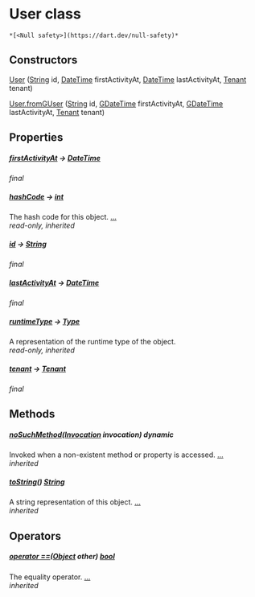 


# User class






    *[<Null safety>](https://dart.dev/null-safety)*






## Constructors

[User](../yonomi-sdk/User/User.md) ([String](https://api.flutter.dev/flutter/dart-core/String-class.html) id, [DateTime](https://api.flutter.dev/flutter/dart-core/DateTime-class.html) firstActivityAt, [DateTime](https://api.flutter.dev/flutter/dart-core/DateTime-class.html) lastActivityAt, [Tenant](../yonomi-sdk/Tenant-class.md) tenant)

    

[User.fromGUser](../yonomi-sdk/User/User.fromGUser.md) ([String](https://api.flutter.dev/flutter/dart-core/String-class.html) id, [GDateTime](../third_party_yonomi_graphql_schema_schema.docs.schema.gql/GDateTime-class.md) firstActivityAt, [GDateTime](../third_party_yonomi_graphql_schema_schema.docs.schema.gql/GDateTime-class.md) lastActivityAt, [Tenant](../yonomi-sdk/Tenant-class.md) tenant)

    


## Properties

##### [firstActivityAt](../yonomi-sdk/User/firstActivityAt.md) &#8594; [DateTime](https://api.flutter.dev/flutter/dart-core/DateTime-class.html)



   
_final_



##### [hashCode](https://api.flutter.dev/flutter/dart-core/Object/hashCode.html) &#8594; [int](https://api.flutter.dev/flutter/dart-core/int-class.html)



The hash code for this object. [...](https://api.flutter.dev/flutter/dart-core/Object/hashCode.html)  
_read-only, inherited_



##### [id](../yonomi-sdk/User/id.md) &#8594; [String](https://api.flutter.dev/flutter/dart-core/String-class.html)



   
_final_



##### [lastActivityAt](../yonomi-sdk/User/lastActivityAt.md) &#8594; [DateTime](https://api.flutter.dev/flutter/dart-core/DateTime-class.html)



   
_final_



##### [runtimeType](https://api.flutter.dev/flutter/dart-core/Object/runtimeType.html) &#8594; [Type](https://api.flutter.dev/flutter/dart-core/Type-class.html)



A representation of the runtime type of the object.   
_read-only, inherited_



##### [tenant](../yonomi-sdk/User/tenant.md) &#8594; [Tenant](../yonomi-sdk/Tenant-class.md)



   
_final_




## Methods

##### [noSuchMethod](https://api.flutter.dev/flutter/dart-core/Object/noSuchMethod.html)([Invocation](https://api.flutter.dev/flutter/dart-core/Invocation-class.html) invocation) dynamic



Invoked when a non-existent method or property is accessed. [...](https://api.flutter.dev/flutter/dart-core/Object/noSuchMethod.html)  
_inherited_



##### [toString](https://api.flutter.dev/flutter/dart-core/Object/toString.html)() [String](https://api.flutter.dev/flutter/dart-core/String-class.html)



A string representation of this object. [...](https://api.flutter.dev/flutter/dart-core/Object/toString.html)  
_inherited_




## Operators

##### [operator ==](https://api.flutter.dev/flutter/dart-core/Object/operator_equals.html)([Object](https://api.flutter.dev/flutter/dart-core/Object-class.html) other) [bool](https://api.flutter.dev/flutter/dart-core/bool-class.html)



The equality operator. [...](https://api.flutter.dev/flutter/dart-core/Object/operator_equals.html)  
_inherited_












